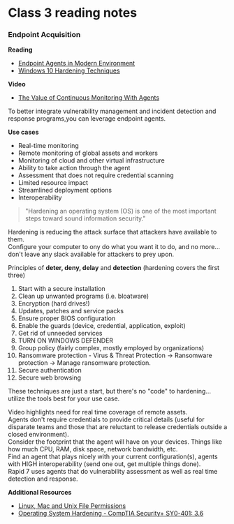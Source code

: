 # Class 3 reading notes

### Endpoint Acquisition

**Reading**
* [Endpoint Agents in Modern Environment](https://blog.rapid7.com/2018/08/22/endpoint-agents-are-necessary-for-todays-modern-environment-heres-why-part-1/)
* [Windows 10 Hardening Techniques](https://resources.infosecinstitute.com/category/certifications-training/securing-windows-ten/windows-10-hardening-techniques/)

**Video**
* [The Value of Continuous Monitoring With Agents](https://www.youtube.com/watch?v=hZc85wyxkV4)

To better integrate vulnerability management and incident detection and response programs,you can leverage endpoint agents. 

**Use cases**
* Real-time monitoring
* Remote monitoring of global assets and workers
* Monitoring of cloud and other virtual infrastructure
* Ability to take action through the agent
* Assessment that does not require credential scanning
* Limited resource impact
* Streamlined deployment options
* Interoperability

> "Hardening an operating system (OS) is one of the most important steps toward sound information security."

Hardening is reducing the attack surface that attackers have available to them.</br>
Configure your computer to ony do what you want it to do, and no more... don't leave any slack available for attackers to prey upon. </br>

Principles of **deter, deny, delay** and **detection** (hardening covers the first three)

1. Start with a secure installation
2. Clean up unwanted programs (i.e. bloatware)
3. Encryption (hard drives!)
4. Updates, patches and service packs
5. Ensure proper BIOS configuration
6. Enable the guards (device, credential, application, exploit)
7. Get rid of unneeded services
8. TURN ON WINDOWS DEFENDER
9. Group policy (fairly complex, mostly employed by organizations)
10. Ransomware protection - Virus & Threat Protection → Ransomware protection → Manage ransomware protection.
11. Secure authentication
12. Secure web browsing

These techniques are just a start, but there's no "code" to hardening... utilize the tools best for your use case.

Video highlights need for real time coverage of remote assets. </br>
Agents don't require credentials to provide critical details (useful for disparate teams and those that are reluctant to release credentials outside a closed environment).</br>
Consider the footprint that the agent will have on your devices. Things like how much CPU, RAM, disk space, network bandwidth, etc.</br>
Find an agent that plays nicely with your current configuration(s), agents with HIGH interoperability (send one out, get multiple things done).</br>
Rapid 7 uses agents that do vulnerability assessment as well as real time detection and response. 

**Additional Resources**
* [Linux, Mac and Unix File Permissions](https://stevenbarrett1984.wordpress.com/2014/02/08/linux-mac-and-unix-file-permissions-and-the-chmod-command-part-1/)
* [Operating System Hardening - CompTIA Security+ SY0-401: 3.6](https://www.youtube.com/watch?v=YSwTfealIV4)